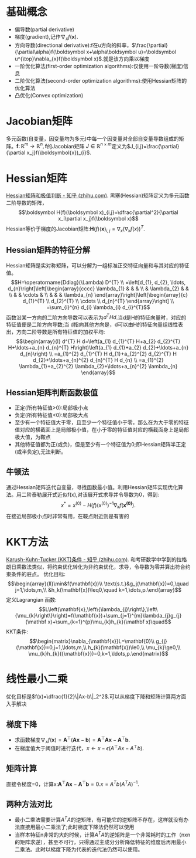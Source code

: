 # 基础概念
- 偏导数(partial derivative)
- 梯度(gradient),记作$\nabla_xf(\boldsymbol{x})$.
- 方向导数(directional derivative):f在u方向的斜率，$\frac{\partial}{\partial\alpha}f(\boldsymbol x+\alpha\boldsymbol u)=\boldsymbol u^{\top}\nabla_{x}f(\boldsymbol x)$.就是该方向乘以梯度
- 一阶优化算法(first-order optimization algorithms):仅使用一阶导数(梯度)信息
- 二阶优化算法(second-order optimization algorithms):使用Hessian矩阵的优化算法
- 凸优化(Convex optimization)

# Jacobian矩阵
多元函数(自变量，因变量均为多元)中每一个因变量对全部自变量导数组成的矩阵。$\boldsymbol{f}\colon\mathbb{R}^m\to\mathbb{R}^n,\boldsymbol{f}$的Jacobian矩阵 $J\in\mathbb{R}^{n\times m}$定义为$J_{i,j}=\frac{\partial}{\partial x_j}f(\boldsymbol{x})_{i}$.

# Hessian矩阵
[Hessian矩阵和极值判断 - 知乎 (zhihu.com)](https://zhuanlan.zhihu.com/p/377754969).
黑塞(Hessian)矩阵定义为多元函数二阶导数的矩阵，$$\boldsymbol H(f)(\boldsymbol x)_{i,j}=\dfrac{\partial^2}{\partial x_i\partial x_j}f(\boldsymbol x)$$Hessian等价于梯度的Jacobian矩阵:$\boldsymbol H(f)(\boldsymbol x)_{i,j}=\nabla_{x}(\nabla_{x}f(x))^{T}$.
## Hessian矩阵的特征分解
Hessian矩阵是实对称矩阵，可以分解为一组标准正交特征向量和与其对应的特征值。
$$H=\operatorname{Ddiag}(\Lambda) D^{T} \\
=\left[d_{1}, d_{2}, \ldots, d_{n}\right]\left[\begin{array}{cccc}
\lambda_{1} & & & \\
& \lambda_{2} & & \\
& & \cdots & \\
& & & \lambda_{n}
\end{array}\right]\left[\begin{array}{c}
d_{1}^{T} \\
d_{2}^{T} \\
\cdots \\
d_{n}^{T}
\end{array}\right] \\
=\sum_{i}^{n} d_{i} \lambda_{i} d_{i}^{T}$$函数沿某一方向的二阶方向导数可以表示为$d^THd$.当d是H的特征向量时，对应的特征值便是二阶方向导数;当
d指向其他方向是，d可以由H的特征向量组线性表出，方向二阶导数是所有特征值的加权平均:
$$\begin{array}{l}
d^{T} H d=\left(a_{1} d_{1}^{T} H+a_{2} d_{2}^{T} H+\ldots+a_{n} d_{n}^{T} H\right)\left(a_{1} d_{1}+a_{2} d_{2}+\ldots+a_{n} d_{n}\right) \\
=a_{1}^{2} d_{1}^{T} H d_{1}+a_{2}^{2} d_{2}^{T} H d_{2}+\ldots+a_{n}^{2} d_{n}^{T} H d_{n} \\
=a_{1}^{2} \lambda_{1}+a_{2}^{2} \lambda_{2}+\ldots+a_{n}^{2} \lambda_{n}
\end{array}$$
## Hessian矩阵判断函数极值
- 正定(所有特征值>0):局部极小点
- 负定(所有特征值<0):局部极大点
- 至少有一个特征值大于零，且至少一个特征值小于零，那么在为大于零的特征值对应的横截面上是局部极小值，在小于零的特征值对应的横截面身上是局部极大值，为鞍点
- 其他特征值都为正(或负)，但是至少有一个特征值为0;即Hessian矩阵半正定(或半负定),无法判断。
## 牛顿法
通过Hessian矩阵迭代自变量，寻找函数最小值。利用Hessian矩阵实现优化算法。用二阶泰勒展开式近似f(x),对该展开式求导并令导数为0，得到:$$x^*=x^{(0)}-H(f)(x^{(0)})^{-1}\nabla_xf(\boldsymbol{x^{(0)}}).$$在接近局部极小点时非常有用，在鞍点附近则是有害的
# KKT方法
[Karush-Kuhn-Tucker (KKT)条件 - 知乎 (zhihu.com)](https://zhuanlan.zhihu.com/p/38163970).
和考研数学中学到的拉格朗日乘数法类似，将约束优化转化为非约束优化，求导，令导数为零并算出符合约束条件的驻点。
优化目标:
$$\begin{array}{ll}\min&f(\mathbf{x})\\ \text{s.t.}&g_j(\mathbf{x})=0,\quad j=1,\dots,m,\\ &h_k(\mathbf{x})\leq0,\quad k=1,\dots,p.\end{array}$$
定义Lagrangian 函数:
$$L\left(\mathbf{x},\left\{\lambda_{j}\right\},\left\{\mu_{k}\right\}\right)=f(\mathbf{x})+\sum_{j=1}^{m}\lambda_{j}g_{j}(\mathbf x)+\sum_{k=1}^{p}\mu_{k}h_{k}(\mathbf x)\quad$$
KKT条件:
$$\begin{matrix}\nabla_{\mathbf{x}}L=\mathbf{0}\\ g_{j}(\mathbf{x})=0,j=1,\ldots,m,\\ h_{k}(\mathbf{x})\le0,\\ \mu_{k}\ge0,\\ \mu_{k}h_{k}({\mathbf{x}})=0,k=1,\ldots,p.\end{matrix}$$
# 线性最小二乘
优化目标是$f(x)=\dfrac{1}{2}\|Ax-b\|_2^2$.可以从梯度下降和矩阵计算两方面入手解决
## 梯度下降
- 求函数梯度$\nabla_xf(\boldsymbol{x})=\boldsymbol{A}^{\top}(\boldsymbol{Ax}-\boldsymbol{b})={\boldsymbol{A}}^{\top}\boldsymbol{Ax}-{\boldsymbol{A}^\top}\boldsymbol{b}$.
- 在梯度值大于阈值时进行迭代，$x\leftarrow x-\epsilon\left(A^\top A x-A^\top b\right)$.
## 矩阵计算
直接令梯度=0，计算x:${\boldsymbol{A}}^{\top}\boldsymbol{Ax}-{\boldsymbol{A}^\top}\boldsymbol{b}=0$.$x=A^Tb(A^TA)^{-1}$.
## 两种方法对比
- 最小二乘法需要计算$A^TA$的逆矩阵，有可能它的逆矩阵不存在，这样就没有办法直接用最小二乘法了;此时梯度下降法仍然可以使用
- 当样本特征n非常的大的时候，计算$A^TA$的逆矩阵是一个非常耗时的工作（nxn的矩阵求逆），甚至不可行，只得通过主成分分析降低特征的维度后再用最小二乘法。此时以梯度下降为代表的迭代法仍然可以使用。
